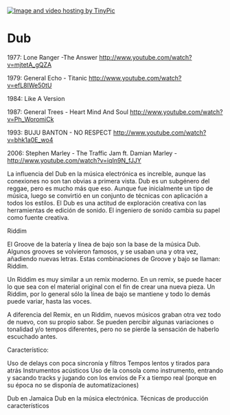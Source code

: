 <a href="http://es.tinypic.com?ref=1j1ds1" target="_blank"><img src="http://i57.tinypic.com/1j1ds1.jpg" border="0" alt="Image and video hosting by TinyPic"></a>



# Dub

1977: Lone Ranger -The Answer  http://www.youtube.com/watch?v=mjtetA_gQZA 

1979: General Echo - Titanic   http://www.youtube.com/watch?v=efL8IWe50tU 

1984: Like A Version 

1987: General Trees - Heart Mind And Soul http://www.youtube.com/watch?v=Ph_WoromiCk

1993: BUJU BANTON - NO RESPECT  http://www.youtube.com/watch?v=bhk1a0E_wo4

2006: Stephen Marley - The Traffic Jam ft. Damian Marley - http://www.youtube.com/watch?v=iqIn9N_fJJY


La influencia del Dub en la música electrónica es increíble, aunque las conexiones no son tan obvias a primera vista. Dub es un subgénero del reggae, pero es mucho más que eso. Aunque fue inicialmente un tipo de música, luego se convirtió en un conjunto de técnicas con aplicación a todos los estilos. 
El Dub es una actitud de exploración creativa con las herramientas de edición de sonido. 
El ingeniero de sonido cambia su papel como fuente creativa. 


Riddim 

El Groove de la batería y línea de bajo son la base de la música Dub. 
Algunos grooves  se volvieron  famosos, y se usaban una y otra vez, añadiendo nuevas letras. 
Estas combinaciones de Groove y bajo se llaman: Riddim.

Un Riddim es muy similar  a un remix moderno. 
En un remix, se puede hacer lo que sea con el material original con el fin de crear una nueva pieza. 
Un Riddim, por lo general sólo la línea de bajo se mantiene y todo lo demás puede variar, hasta las voces.

A diferencia del Remix, en un Riddim, nuevos músicos graban otra vez todo de nuevo, con su propio sabor. Se pueden percibir algunas variaciones o tonalidad y/o tempos diferentes, pero no se pierde la sensación de haberlo escuchado antes. 


Característico:  

Uso de delays con poca sincronía y filtros
Tempos lentos y tirados para atrás
Instrumentos acústicos
Uso de la consola como instrumento, entrando y sacando tracks y jugando con los envíos de Fx a tiempo real (porque en su época no se disponía de automatizaciones)



Dub en Jamaica 
Dub en la música electrónica. 
Técnicas de producción característicos 


